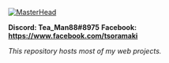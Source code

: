 [![MasterHead](https://ibb.co/K0dX8W0)](https://github.com/tsoramaki)
   
   **Discord: Tea_Man88#8975**
   **Facebook: https://www.facebook.com/tsoramaki**

*This repository hosts most of my web projects.* 
